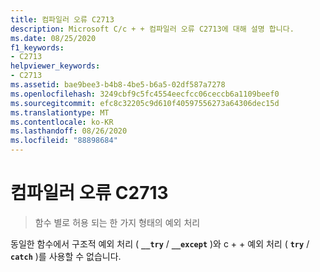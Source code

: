 ```yaml
---
title: 컴파일러 오류 C2713
description: Microsoft C/c + + 컴파일러 오류 C2713에 대해 설명 합니다.
ms.date: 08/25/2020
f1_keywords:
- C2713
helpviewer_keywords:
- C2713
ms.assetid: bae9bee3-b4b8-4be5-b6a5-02df587a7278
ms.openlocfilehash: 3249cbf9c5fc4554eecfcc06ceccb6a1109beef0
ms.sourcegitcommit: efc8c32205c9d610f40597556273a64306dec15d
ms.translationtype: MT
ms.contentlocale: ko-KR
ms.lasthandoff: 08/26/2020
ms.locfileid: "88898684"
---
```

# <a name="compiler-error-c2713"></a>컴파일러 오류 C2713

> 함수 별로 허용 되는 한 가지 형태의 예외 처리

동일한 함수에서 구조적 예외 처리 ( **`__try`** / **`__except`** )와 c + + 예외 처리 ( **`try`** / **`catch`** )를 사용할 수 없습니다.
